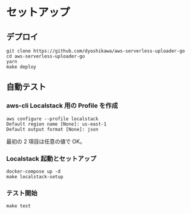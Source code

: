 # セットアップ

## デプロイ

```
git clone https://github.com/dyoshikawa/aws-serverless-uploader-go
cd aws-serverless-uploader-go
yarn
make deploy
```

## 自動テスト

### aws-cli Localstack 用の Profile を作成

```
aws configure --profile localstack
Default region name [None]: us-east-1
Default output format [None]: json
```

最初の 2 項目は任意の値で OK。

### Localstack 起動とセットアップ

```
docker-compose up -d
make localstack-setup
```

### テスト開始

```
make test
```
